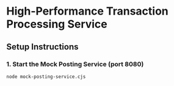 # High-Performance Transaction Processing Service

## Setup Instructions

### 1. Start the Mock Posting Service (port 8080)
```bash
node mock-posting-service.cjs
```
